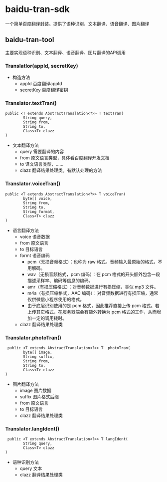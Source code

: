 # baidu-tran-sdk
一个简单百度翻译封装。提供了语种识别、文本翻译、语音翻译、图片翻译

## baidu-tran-tool
主要实现语种识别、文本翻译、语音翻译、图片翻译的API调用
### Translatlor(appId, secretKey)
  - 构造方法
    + appId 百度翻译appId
    + secretKey 百度翻译密钥
### Translator.textTran()
    public <T extends AbstractTranslation<?>> T textTran(
            String query,
            String from,
            String to,
            Class<T> clazz
    ) 
   - 文本翻译方法
      + query 需要翻译的内容
      + from 原文语言类型，具体看百度翻译开发文档
      + to 译文语言类型，......
      + clazz 翻译结果处理类。有默认处理的方法
### Translator.voiceTran()
    public <T extends AbstractTranslation<?>> T voiceTran(
            byte[] voice,
            String from,
            String to,
            String format,
            Class<T> clazz
    ) 
   - 语言翻译方法
      + voice 语音数据
      + from 原文语言
      + to 目标语言
      + formt 语音编码
        - pcm（无损音频格式）：也称为 raw 格式。音频输入最原始的格式，不用解码。
        - wav（无损音频格式，pcm 编码）：在 pcm 格式的开头额外包含一段描述采样率、编码等信息的编码。
        - amr（有损压缩格式）：对音频数据进行有损压缩，类似 mp3 文件。
        - m4a（有损压缩格式，AAC 编码）：对音频数据进行有损压缩，通常仅供微信小程序使用的格式。
        - 由于底层识别使用的是 pcm 格式，因此推荐直接上传 pcm 格式。若上传其它格式，在服务器端会有额外转换为 pcm 格式的工作，从而增加一定的调用耗时。
      + clazz 翻译结果处理类
### Translator.photoTran()
     public <T extends AbstractTranslation<?>> T  photoTran(
            byte[] image,
            String suffix,
            String from,
            String to,
            Class<T> clazz
    ) 
  - 图片翻译方法
      + image 图片数据
      + suffix 图片格式后缀
      + from 原文语言
      + to 目标语言
      + clazz 翻译结果处理类
### Translator.langIdent()
     public <T extends AbstractTranslation<?>> T langIdent(
            String query,
            Class<T> clazz
    )
   - 语种识别方法
      + query 文本
      + clazz 翻译结果处理类
    

  
